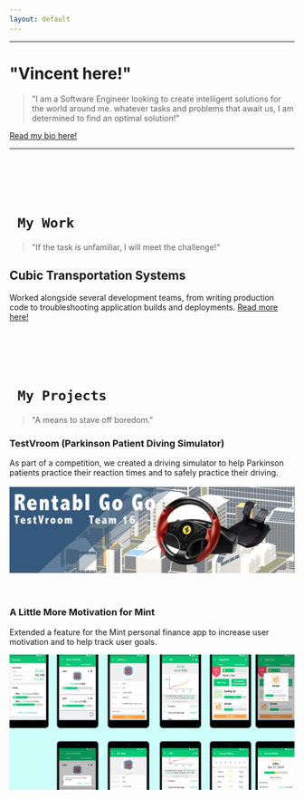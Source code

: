 ```yaml
---
layout: default
---
```


---
# "Vincent here!"
>"I am a Software Engineer looking to create intelligent solutions for
 the 
world around me.
>whatever tasks and problems that await us, I am determined to find an optimal solution!"

[Read my bio here!](./another-page.html)
<br>

---

# <br>
# ``` My Work```
>"If the task is unfamiliar, I will meet the challenge!"

## Cubic Transportation Systems 
Worked alongside several development teams, from writing production code to troubleshooting application builds and deployments.
[Read more here!](./another-page.html)
# <br>
# ``` My Projects```
>"A means to stave off boredom."

### TestVroom (Parkinson Patient Diving Simulator)
As part of a competition, we created a driving simulator to help Parkinson 
patients practice their reaction times and to safely practice their driving.  
<br>
[![image-text](testvroom.png)](./another-page.html)
<br>
<br>
<br>

### A Little More Motivation for Mint
Extended a feature for the Mint personal finance app to increase user 
motivation and to help track user goals.

[![image-text](mint_redesign.png)](./another-page.html)
<br>
